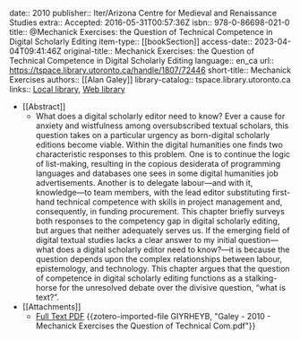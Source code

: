 date:: 2010
publisher:: Iter/Arizona Centre for Medieval and Renaissance Studies
extra:: Accepted: 2016-05-31T00:57:36Z
isbn:: 978-0-86698-021-0
title:: @Mechanick Exercises: the Question of Technical Competence in Digital Scholarly Editing
item-type:: [[bookSection]]
access-date:: 2023-04-04T09:41:46Z
original-title:: Mechanick Exercises: the Question of Technical Competence in Digital Scholarly Editing
language:: en_ca
url:: https://tspace.library.utoronto.ca/handle/1807/72446
short-title:: Mechanick Exercises
authors:: [[Alan Galey]]
library-catalog:: tspace.library.utoronto.ca
links:: [Local library](zotero://select/groups/2386895/items/FDA583GH), [Web library](https://www.zotero.org/groups/2386895/items/FDA583GH)

- [[Abstract]]
	- What does a digital scholarly editor need to know? Ever a cause for anxiety and wistfulness among oversubscribed textual scholars, this question takes on a particular urgency as born-digital scholarly editions become viable. Within the digital humanities one finds two characteristic responses to this problem. One is to continue the logic of list-making, resulting in the copious desiderata of programming languages and databases one sees in some digital humanities job advertisements. Another is to delegate labour—and with it, knowledge—to team members, with the lead editor substituting first-hand technical competence with skills in project management and, consequently, in funding procurement. This chapter briefly surveys both responses to the competency gap in digital scholarly editing, but argues that neither adequately serves us. If the emerging field of digital textual studies lacks a clear answer to my initial question—what does a digital scholarly editor need to know?—it is because the question depends upon the complex relationships between labour, epistemology, and technology. This chapter argues that the question of competence in digital scholarly editing functions as a stalking-horse for the unresolved debate over the divisive question, “what is text?”.
- [[Attachments]]
	- [Full Text PDF](https://tspace.library.utoronto.ca/bitstream/1807/72446/3/Galey_Mechanick.pdf) {{zotero-imported-file GIYRHEYB, "Galey - 2010 - Mechanick Exercises the Question of Technical Com.pdf"}}